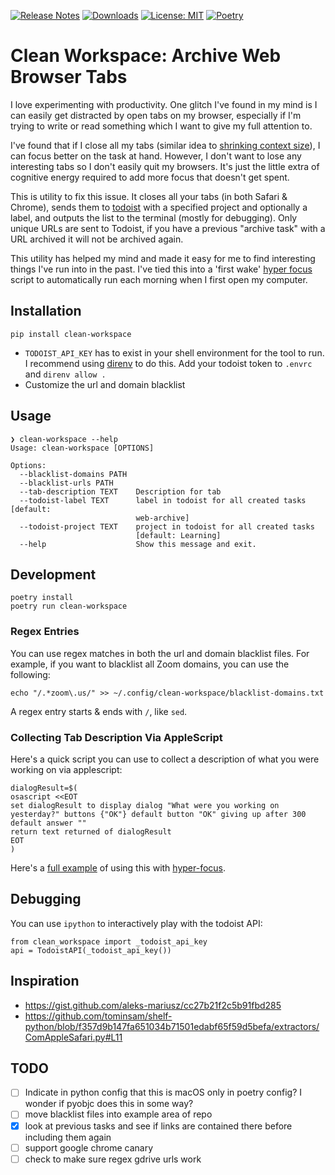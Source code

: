 <!-- trunk-ignore-all(trufflehog/GitHubOauth2) -->
<!-- trunk-ignore-all(markdownlint/MD041) -->

[![Release Notes](https://img.shields.io/github/release/iloveitaly/clean-browser)](https://github.com/iloveitaly/clean-browser/releases)
[![Downloads](https://static.pepy.tech/badge/clean-workspace/month)](https://pepy.tech/project/clean-workspace)
[![License: MIT](https://img.shields.io/badge/License-MIT-yellow.svg)](https://opensource.org/licenses/MIT)
[![Poetry](https://img.shields.io/endpoint?url=https://python-poetry.org/badge/v0.json)](https://python-poetry.org/)

# Clean Workspace: Archive Web Browser Tabs

I love experimenting with productivity. One glitch I've found in my mind is I can easily
get distracted by open tabs on my browser, especially if I'm trying to write or read something which I want to give
my full attention to.

I've found that if I close all my tabs (similar idea to [shrinking context size](http://mikebian.co/improve-motivation-and-focus-with-small-contexts/)), I can focus better on the task at hand. However, I don't
want to lose any interesting tabs so I don't easily quit my browsers. It's just the little extra of cognitive energy required to add more focus that doesn't get spent.

This is utility to fix this issue. It closes all your tabs (in both Safari & Chrome), sends them to [todoist](https://mikebian.co/todoist)
with a specified project and optionally a label, and outputs the list to the terminal (mostly for debugging). Only unique URLs are sent to Todoist, if you have a previous "archive task" with a URL archived it will not be archived again.

This utility has helped my mind and made it easy for me to find interesting things I've run into in the past. I've tied this into a 'first wake' [hyper focus](https://mikebian.co/hyper-focus) script to automatically run each morning when I first open my computer.

## Installation

```shell
pip install clean-workspace
```

- `TODOIST_API_KEY` has to exist in your shell environment for the tool to run.
  I recommend using [direnv](https://direnv.net/) to do this. Add your todoist token to `.envrc` and `direnv allow .`
- Customize the url and domain blacklist

## Usage

```shell
❯ clean-workspace --help
Usage: clean-workspace [OPTIONS]

Options:
  --blacklist-domains PATH
  --blacklist-urls PATH
  --tab-description TEXT    Description for tab
  --todoist-label TEXT      label in todoist for all created tasks  [default:
                            web-archive]
  --todoist-project TEXT    project in todoist for all created tasks
                            [default: Learning]
  --help                    Show this message and exit.
```

## Development

```shell
poetry install
poetry run clean-workspace
```

### Regex Entries

You can use regex matches in both the url and domain blacklist files. For example, if you want to blacklist all Zoom domains, you can use the following:

```shell
echo "/.*zoom\.us/" >> ~/.config/clean-workspace/blacklist-domains.txt
```

A regex entry starts & ends with `/`, like `sed`.

### Collecting Tab Description Via AppleScript

Here's a quick script you can use to collect a description of what you were working on via applescript:

```shell
dialogResult=$(
osascript <<EOT
set dialogResult to display dialog "What were you working on yesterday?" buttons {"OK"} default button "OK" giving up after 300 default answer ""
return text returned of dialogResult
EOT
)
```

Here's a [full example](https://github.com/iloveitaly/dotfiles/blob/648010ec9a9c8f1fb0aa70be138994689f3bbfb3/.config/focus/initial_wake.sh#L42-L53) of using this with [hyper-focus](https://www.raycast.com/iloveitaly/hyper-focus).

## Debugging

You can use `ipython` to interactively play with the todoist API:

```shell
from clean_workspace import _todoist_api_key
api = TodoistAPI(_todoist_api_key())
```

## Inspiration

- <https://gist.github.com/aleks-mariusz/cc27b21f2c5b91fbd285>
- <https://github.com/tominsam/shelf-python/blob/f357d9b147fa651034b71501edabf65f59d5befa/extractors/ComAppleSafari.py#L11>

## TODO

- [ ] Indicate in python config that this is macOS only in poetry config? I wonder if pyobjc does this in some way?
- [ ] move blacklist files into example area of repo
- [x] look at previous tasks and see if links are contained there before including them again
- [ ] support google chrome canary
- [ ] check to make sure regex gdrive urls work
